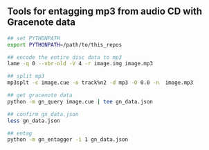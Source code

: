 ## Tools for entagging mp3 from audio CD  with Gracenote data

```sh
## set PYTHONPATH
export PYTHONPATH=/path/to/this_repos

## encode the entire disc data to mp3
lame -q 0 --vbr-old -V 4 -r image.img image.mp3

## split mp3
mp3splt -c image.cue -o track%n2 -d mp3 -O 0.0 -n  image.mp3

## get gracenote data
python -m gn_query image.cue | tee gn_data.json

## confirm gn_data.json
less gn_data.json

## entag
python -m gn_entagger -i 1 gn_data.json
```